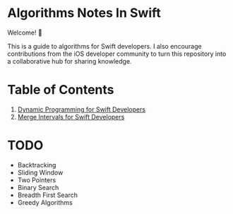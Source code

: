 # Algorithms Notes In Swift

Welcome! 👋

This is a guide to algorithms for Swift developers.
I also encourage contributions from the iOS developer community to turn this repository into a collaborative hub for sharing knowledge.

# Table of Contents

1. <a href="Dynamic Programming/Dynamic programming.md">Dynamic Programming for Swift Developers</a>
2. <a href="Merge Intervals/Merge Intervals.md">Merge Intervals for Swift Developers</a>


# TODO
- Backtracking
- Sliding Window
- Two Pointers
- Binary Search
- Breadth First Search
- Greedy Algorithms
